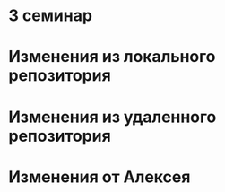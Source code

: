 # 3 семинар

# Изменения из локального репозитория

# Изменения из удаленного репозитория

# Изменения от Алексея


